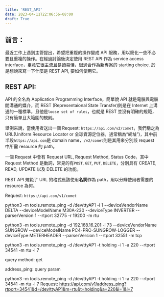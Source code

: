 ```yaml
---
title: 'REST_API'
date: 2023-04-11T22:06:56+08:00
draft: True
---
```


## 前言：

最近工作上遇到主管提出，希望把重複的操作變成 API 服務，用以簡化一些不必要且重複的操作。在經過討論後決定使用 REST API 作為 service access interface，畢竟它很主流且易讀易懂，很適合作為新專案的 starting choice. 於是想說來寫一下什麼是 REST API, 要如何使用它。

## REST API:

API 的全名為 Application Programming Interface，簡單說 API 就是電腦與電腦間溝通的媒介，而 REST (Representaional State Transfer)則是在 Internet 上溝通的一種標準，且他是`loose set of rules`，也就是 REST 並沒有明確的規範，只有簡單且大範圍的規則。

舉例來說，當使用者送出一個 Request: `https://api.com/v2/comet`，我們稱之為 URL(Uniform Resource Locator or 全球資源定位器，通常稱為“網址”)，其中前半段`https://api.com`是 domain name，`/v2/comet`則是其用來分別該 request 中所需 resource 的 path。

一個 Request 中會有 Request URL, Request Method, Status Code，其中 Request Method 是動詞，常見的有`POST`, `GET`, `PUT`, `DELETE`，分別具有 CREATE, READ, UPDATE 以及 DELETE 的功能。

REST API 規範了 URL 的格式應該使用**名詞**作為 path，用以分辨使用者需要的 resource 為何。

Request: `https://api.com/v1/comet`

python3 -m tools.remote_ping -d /dev/ttyAP1 -i 1 --deviceVendorName DELTA --deviceModelName M30A-230 --deviceType INVERTER --parserVersion 1 --rtport 32775 -r 19200 -m rtu

python3 -m tools.remote_ping -d 192.168.16.201 -i 73 --deviceVendorName SUNGROW --deviceModelName PC4-PRO-SUNGROW-LOGGER --deviceType METERHEADER --parserVersion 1 --rtport 32551 -m tcp

python3 -m tools.remote_ping -d /dev/ttyAP1 -t holding -i 1 -a 220 --rtport 34541 -m rtu -l 7

query method: get

address_ping:
query param

python3 -m tools.remote_ping -d /dev/ttyAP1 -t holding -i 1 -a 220 --rtport 34541 -m rtu -l 7
Request: https://api.com/v1/address_ping?rtport=34541&d=/dev/ttyAP1&m=rtu&t=holding&a=220&i=1&l=7
